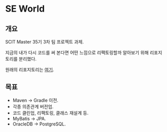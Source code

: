 # SE World

## 개요

SCIT Master 35기 3차 팀 프로젝트 과제. 

지금의 내가 다시 코드를 써 본다면 어떤 느낌으로 리팩토링할까 알아보기 위해 리포지토리를 분리했다. 

원래의 리포지토리는 [여기](https://github.com/scitmaster35thD6/teamProjectGit).

## 목표

- Maven -> Gradle 이전.
- 각종 의존관계 버전업.
- 코드 클린업, 리팩토링, 클래스 재설계 등.
- MyBatis -> JPA.
- OracleDB -> PostgreSQL.

